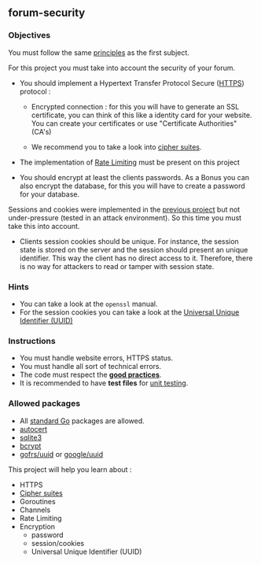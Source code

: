 ## forum-security

### Objectives

You must follow the same [principles](../README.md) as the first subject.

For this project you must take into account the security of your forum.

- You should implement a Hypertext Transfer Protocol Secure ([HTTPS](https://developer.mozilla.org/pt-BR/docs/Glossary/https)) protocol :

  - Encrypted connection : for this you will have to generate an SSL certificate, you can think of this like a identity card for your website. You can create your certificates or use "Certificate Authorities"(CA's)

  - We recommend you to take a look into [cipher suites](https://en.wikipedia.org/wiki/Cipher_suite).


- The implementation of [Rate Limiting](https://en.wikipedia.org/wiki/Rate_limiting) must be present on this project

- You should encrypt at least the clients passwords. As a Bonus you can also encrypt the database, for this you will have to create a password for your database.

Sessions and cookies were implemented in the [previous project](../README.md) but not under-pressure (tested in an attack environment). So this time you must take this into account.

- Clients session cookies should be unique. For instance, the session state is stored on the server and the session should present an unique identifier. This way the client has no direct access to it. Therefore, there is no way for attackers to read or tamper with session state.

### Hints

- You can take a look at the `openssl` manual.
- For the session cookies you can take a look at the [Universal Unique Identifier (UUID)](https://en.wikipedia.org/wiki/Universally_unique_identifier)

### Instructions

- You must handle website errors, HTTPS status.
- You must handle all sort of technical errors.
- The code must respect the [**good practices**](../../good-practices/README.md).
- It is recommended to have **test files** for [unit testing](https://go.dev/doc/tutorial/add-a-test).

### Allowed packages

- All [standard Go](https://golang.org/pkg/) packages are allowed.
- [autocert](https://pkg.go.dev/golang.org/x/crypto/acme/autocert)
- [sqlite3](https://github.com/mattn/go-sqlite3)
- [bcrypt](https://pkg.go.dev/golang.org/x/crypto/bcrypt)
- [gofrs/uuid](https://github.com/gofrs/uuid) or [google/uuid](https://github.com/google/uuid)

This project will help you learn about :

- HTTPS
- [Cipher suites](https://en.wikipedia.org/wiki/Cipher_suite)
- Goroutines
- Channels
- Rate Limiting
- Encryption
  - password
  - session/cookies
  - Universal Unique Identifier (UUID)
